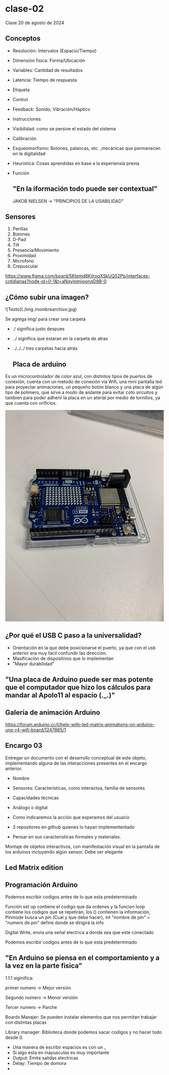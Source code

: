 # clase-02

Clase 20 de agosto de 2024

## Conceptos
- Resolución: Intervalos (Espacio/Tiempo)
- Dimensión fisica: Forma/Ubicación
- Variables: Cantidad de resultados
- Latencia: Tiempo de respuesta
- Etiqueta
- Control                
- Feedback: Sonido; Vibración/Háptico
- Instrucciones
- Visibilidad: como se persive el estado del sistema
- Calibración
- Esqueomorfismo: Botones, palancas, etc. ,mecánicas que permanecen en la digitalidad
- Heuristica: Cosas aprendidas en base a la experienxia previa
- Función
  
  ## "En la iformación todo puede ser contextual"

  JAKOB NIELSEN -> "PRINCIPIOS DE LA USABILIDAD"

## Sensores 
1. Perillas
2. Botones
3. D-Pad
4. Tilt
5. Presencia/Movimiento
6. Proximidad
7. Microfono
8. Crepuscular

https://www.figma.com/board/5KIemd8KjIroqXSkUQ52Pb/interfaces-cotidianas?node-id=0-1&t=aNqyjnmjioonqD9B-0

## ¿Cómo subir una imagen?

![Texto](./img /nombrearchivo.jpg)

 Se agrega img/ para crear una carpeta
 
- ./ significa justo despues
- ../ significa que estaran en la carpeta de atras
- ../../../ tres carpetas hacia atrás

  ## Placa de arduino
Es un microcontrolador de color azul, con distintos tipos de puertos de conexión, cuenta con un metodo de conexión vía Wifi, una mini pantalla led para proyectar animaciones, un pequeño botón blanco y una placa de algún tipo de polimero, que sirve a modo de aislante para evitar coto sircuitos y tambien para poder adherir la placa en un aterial por medio de tornillos, ya que cuenta con orificios.

![Texto](./Arduino.jpg)

## ¿Por qué el USB C paso a la universalidad?

- Orientación en la que debe posicionarse el puerto, ya que con el usb anterior era muy facil confundir las dirección.
- Masificación de dispositivos que lo implementan
- "Mayor durabilidad"

## "Una placa de Arduino puede ser mas potente que el computador que hizo los cálculos para mandar al Apolo11 al espacio (._.)"


  ## Galería de animación Arduino
  https://forum.arduino.cc/t/help-with-led-matrix-animations-on-arduino-uno-r4-wifi-board/1247865/1 

  ## Encargo 03
  Entregar un documento con el desarrollo conceptual de este objeto, implementando alguna de las interacciones presentes en el encargo anterior.
  
  - Nombre
    
  - Sensores: Características, como interactua, familia de sensores
    
  - Capacidades técnicas
    
  - Análogo o digital

  - Como indicaremos la acción que esperamos del usuario

  - 3 repositores en github quienes lo hayan implemententado

  - Pensar en sus caracteristicas formales y materiales.
  
  Montaje de objetos interactivos, con manifestación visual en la pantalla de los arduinos incluyendo algún sensor. Debe ser elegante

  ## Led Matrix edition 

## Programación Arduino

Podemos escribir codigos antes de lo que esta predeterminado

Función set up contiene el codigo que da ordenes y la funcion loop contiene los codigos que se repetirán, los () contienen la información,  Pinmode busca un pin (Cual y que debe hacer), int "nombre de pin" = "numero de pin" define donde se dirigirá la info

Digital Write, envia una señal electrica a donde sea que este conectado 

Podemos escribir codigos antes de lo que esta predeterminado

## "En Arduino se piensa en el comportamiento y a la vez en la parte fisica"

1.1.1 siginifica:

primer numero -> Mejor versión

Segundo numero -> Menor versión

Tercer numero -> Parche

Boards Manajer: Se pueden instalar elementos que nos permitan trabajar con distintas placas

Library manager: Biblioteca donde podemos sacar codigos y no hacer todo desde 0.

- Una manera de escribir espacios es con un _
- Si algo esta en mayusculas es muy importante
- Output: Emite salidas electricas
- Delay: Tiempo de domora
- 








